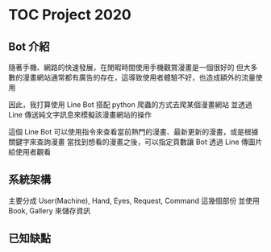 # TOC Project 2020

## Bot 介紹

隨著手機、網路的快速發展，在閒暇時間使用手機觀賞漫畫是一個很好的
但大多數的漫畫網站通常都有廣告的存在，這導致使用者體驗不好，也造成額外的流量使用

因此，我打算使用 Line Bot 搭配 python 爬蟲的方式去爬某個漫畫網站
並透過 Line 傳送純文字訊息來模擬該漫畫網站的操作

這個 Line Bot 可以使用指令來查看當前熱門的漫畫、最新更新的漫畫，或是根據關鍵字來查詢漫畫
當找到想看的漫畫之後，可以指定頁數讓 Bot 透過 Line 傳圖片給使用者觀看


## 系統架構

主要分成 User(Machine), Hand, Eyes, Request, Command 這幾個部份
並使用 Book, Gallery 來儲存資訊

## 已知缺點
